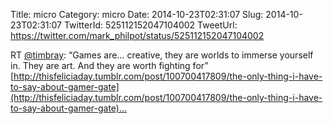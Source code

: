Title: micro
Category: micro
Date: 2014-10-23T02:31:07
Slug: 2014-10-23T02:31:07
TwitterId: 525112152047104002
TweetUrl: https://twitter.com/mark_philpot/status/525112152047104002

RT [@timbray](https://twitter.com/timbray): “Games are… creative, they are worlds to immerse yourself in. They are art. And they are worth fighting for” [http://thisfeliciaday.tumblr.com/post/100700417809/the-only-thing-i-have-to-say-about-gamer-gate](http://thisfeliciaday.tumblr.com/post/100700417809/the-only-thing-i-have-to-say-about-gamer-gate)…